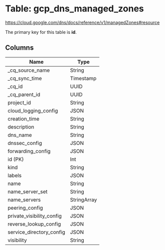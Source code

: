 # Table: gcp_dns_managed_zones

https://cloud.google.com/dns/docs/reference/v1/managedZones#resource

The primary key for this table is **id**.



## Columns
| Name          | Type          |
| ------------- | ------------- |
|_cq_source_name|String|
|_cq_sync_time|Timestamp|
|_cq_id|UUID|
|_cq_parent_id|UUID|
|project_id|String|
|cloud_logging_config|JSON|
|creation_time|String|
|description|String|
|dns_name|String|
|dnssec_config|JSON|
|forwarding_config|JSON|
|id (PK)|Int|
|kind|String|
|labels|JSON|
|name|String|
|name_server_set|String|
|name_servers|StringArray|
|peering_config|JSON|
|private_visibility_config|JSON|
|reverse_lookup_config|JSON|
|service_directory_config|JSON|
|visibility|String|